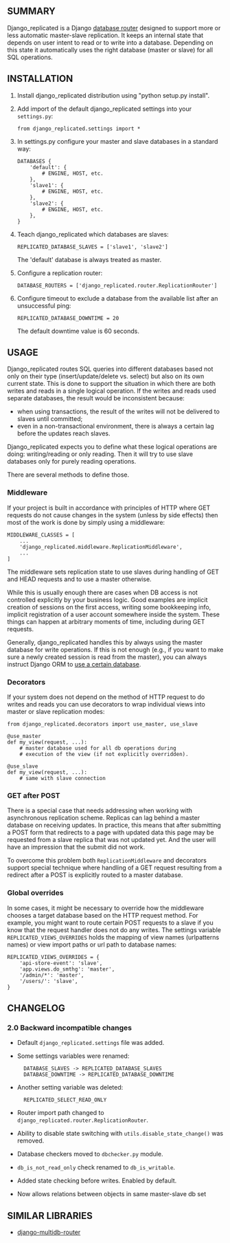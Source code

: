 ## SUMMARY

Django_replicated is a Django [database router][1] designed to support more or
less automatic master-slave replication. It keeps an internal state that
depends on user intent to read or to write into a database. Depending on this
state it automatically uses the right database (master or slave) for all
SQL operations.

[1]: http://docs.djangoproject.com/en/dev/topics/db/multi-db/#topics-db-multi-db-routing


## INSTALLATION

1.  Install django_replicated distribution using "python setup.py install".

1.  Add import of the default django_replicated settings into your `settings.py`:

        from django_replicated.settings import *

1.  In settings.py configure your master and slave databases in a standard way:

        DATABASES {
            'default': {
                # ENGINE, HOST, etc.
            },
            'slave1': {
                # ENGINE, HOST, etc.
            },
            'slave2': {
                # ENGINE, HOST, etc.
            },
        }

1.  Teach django_replicated which databases are slaves:

        REPLICATED_DATABASE_SLAVES = ['slave1', 'slave2']

    The 'default' database is always treated as master.

1.  Configure a replication router:

        DATABASE_ROUTERS = ['django_replicated.router.ReplicationRouter']

1.  Configure timeout to exclude a database from the available list after an
    unsuccessful ping:

        REPLICATED_DATABASE_DOWNTIME = 20

    The default downtime value is 60 seconds.


## USAGE

Django_replicated routes SQL queries into different databases based not only on
their type (insert/update/delete vs. select) but also on its own current state.
This is done to support the situation in which there are both writes and reads
in a single logical operation. If the writes and reads used separate databases,
the result would be inconsistent because:

- when using transactions, the result of the writes will not be delivered to
  slaves until committed;
- even in a non-transactional environment, there is always a certain lag before
  the updates reach slaves.

Django_replicated expects you to define what these logical operations are
doing: writing/reading or only reading. Then it will try to use slave databases
only for purely reading operations.

There are several methods to define those.


### Middleware

If your project is built in accordance with principles of HTTP where GET requests
do not cause changes in the system (unless by side effects) then most of the
work is done by simply using a middleware:

    MIDDLEWARE_CLASSES = [
        ...
        'django_replicated.middleware.ReplicationMiddleware',
        ...
    ]

The middleware sets replication state to use slaves during handling of GET and
HEAD requests and to use a master otherwise.

While this is usually enough there are cases when DB access is not controlled
explicitly by your business logic. Good examples are implicit creation of
sessions on the first access, writing some bookkeeping info, implicit registration
of a user account somewhere inside the system. These things can happen at
arbitrary moments of time, including during GET requests.

Generally, django_replicated handles this by always using the master database
for write operations. If this is not enough (e.g., if you want to make sure a
newly created session is read from the master), you can always instruct
Django ORM to [use a certain database][2].

[2]: http://docs.djangoproject.com/en/dev/topics/db/multi-db/#manually-selecting-a-database


### Decorators

If your system does not depend on the method of HTTP request to do writes and
reads you can use decorators to wrap individual views into master or slave
replication modes:

    from django_replicated.decorators import use_master, use_slave

    @use_master
    def my_view(request, ...):
        # master database used for all db operations during
        # execution of the view (if not explicitly overridden).

    @use_slave
    def my_view(request, ...):
        # same with slave connection


### GET after POST

There is a special case that needs addressing when working with asynchronous
replication scheme. Replicas can lag behind a master database on receiving
updates. In practice, this means that after submitting a POST form that redirects
to a page with updated data this page may be requested from a slave replica
that was not updated yet. And the user will have an impression that the submit
did not work.

To overcome this problem both `ReplicationMiddleware` and decorators support
special technique where handling of a GET request resulting from a redirect
after a POST is explicitly routed to a master database.


### Global overrides

In some cases, it might be necessary to override how the middleware chooses
a target database based on the HTTP request method. For example, you might want to
route certain POST requests to a slave if you know that the request handler
does not do any writes. The settings variable `REPLICATED_VIEWS_OVERRIDES` holds
the mapping of view names (urlpatterns names) or view import paths or url path 
to database names:

    REPLICATED_VIEWS_OVERRIDES = {
        'api-store-event': 'slave',
        'app.views.do_smthg': 'master',
        '/admin/*': 'master',
        '/users/': 'slave',
    }


## CHANGELOG

### 2.0 Backward incompatible changes
* Default `django_replicated.settings` file was added.
* Some settings variables were renamed:

        DATABASE_SLAVES -> REPLICATED_DATABASE_SLAVES
        DATABASE_DOWNTIME -> REPLICATED_DATABASE_DOWNTIME
* Another setting variable was deleted:

        REPLICATED_SELECT_READ_ONLY
* Router import path changed to `django_replicated.router.ReplicationRouter`.
* Ability to disable state switching with `utils.disable_state_change()` was removed.
* Database checkers moved to `dbchecker.py` module.
* `db_is_not_read_only` check renamed to `db_is_writable`.
* Added state checking before writes. Enabled by default.
* Now allows relations between objects in same master-slave db set


## SIMILAR LIBRARIES

* [django-multidb-router](https://github.com/jbalogh/django-multidb-router)

